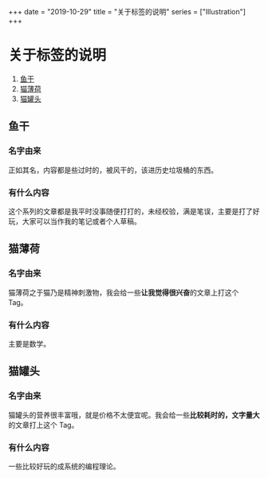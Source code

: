 +++
date = "2019-10-29"
title = "关于标签的说明"
series = ["Illustration"]
+++

# 关于标签的说明
1. [鱼干](#鱼干)
2. [猫薄荷](#猫薄荷)
3. [猫罐头](#猫罐头)

## 鱼干
### 名字由来
正如其名，内容都是些过时的，被风干的，该进历史垃圾桶的东西。

### 有什么内容
这个系列的文章都是我平时没事随便打打的，未经校验，满是笔误，主要是打了好玩，大家可以当作我的笔记或者个人草稿。


## 猫薄荷
### 名字由来
猫薄荷之于猫乃是精神刺激物，我会给一些**让我觉得很兴奋**的文章上打这个 Tag。
### 有什么内容
主要是数学。


## 猫罐头
### 名字由来
猫罐头的营养很丰富哦，就是价格不太便宜呢。我会给一些**比较耗时的，文字量大**的文章打上这个 Tag。
### 有什么内容
一些比较好玩的成系统的编程理论。